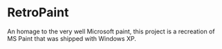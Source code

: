 # RetroPaint
An homage to the very well Microsoft paint, this project is a recreation of MS Paint that was shipped with Windows XP.
